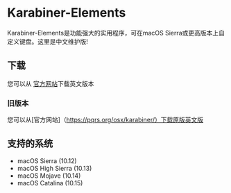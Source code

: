 # Karabiner-Elements

Karabiner-Elements是功能强大的实用程序，可在macOS Sierra或更高版本上自定义键盘。这里是中文维护版!

## 下载

您可以从 [官方网站](https://pqrs.org/osx/karabiner/)下载英文版本

### 旧版本

您可以从[官方网站]（https://pqrs.org/osx/karabiner/）下载原版英文版

## 支持的系统

-   macOS Sierra (10.12)
-   macOS High Sierra (10.13)
-   macOS Mojave (10.14)
-   macOS Catalina (10.15)


